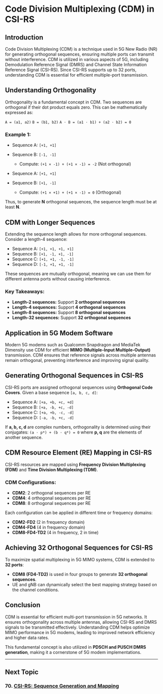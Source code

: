 # Code Division Multiplexing (CDM) in CSI-RS

## Introduction
Code Division Multiplexing (CDM) is a technique used in 5G New Radio (NR) for generating orthogonal sequences, ensuring multiple ports can transmit without interference. CDM is utilized in various aspects of 5G, including Demodulation Reference Signal (DMRS) and Channel State Information Reference Signal (CSI-RS). Since CSI-RS supports up to 32 ports, understanding CDM is essential for efficient multiple-port transmission.

## Understanding Orthogonality
Orthogonality is a fundamental concept in CDM. Two sequences are orthogonal if their dot product equals zero. This can be mathematically expressed as:

``` A = (a1, a2) ```
``` B = (b1, b2) ```
``` A ⋅ B = (a1 ⋅ b1) + (a2 ⋅ b2) = 0 ```

### Example 1:
- Sequence A: ``` [+1, +1] ```
- Sequence B: ``` [-1, -1] ```
  - Compute: ``` (+1 × -1) + (+1 × -1) = -2 ``` (Not orthogonal)

- Sequence A: ``` [+1, +1] ```
- Sequence B: ``` [+1, -1] ```
  - Compute: ``` (+1 × +1) + (+1 × -1) = 0 ``` (Orthogonal)

Thus, to generate **N** orthogonal sequences, the sequence length must be at least **N**.

## CDM with Longer Sequences
Extending the sequence length allows for more orthogonal sequences. Consider a length-4 sequence:

- Sequence A: ``` [+1, +1, +1, +1] ```
- Sequence B: ``` [+1, -1, +1, -1] ```
- Sequence C: ``` [+1, +1, -1, -1] ```
- Sequence D: ``` [-1, +1, +1, -1] ```

These sequences are mutually orthogonal, meaning we can use them for different antenna ports without causing interference.

### Key Takeaways:
- **Length-2 sequences:** Support **2 orthogonal sequences**
- **Length-4 sequences:** Support **4 orthogonal sequences**
- **Length-8 sequences:** Support **8 orthogonal sequences**
- **Length-32 sequences:** Support **32 orthogonal sequences**

## Application in 5G Modem Software
Modern 5G modems such as Qualcomm Snapdragon and MediaTek Dimensity use CDM for efficient **MIMO (Multiple-Input Multiple-Output)** transmission. CDM ensures that reference signals across multiple antennas remain orthogonal, preventing interference and improving signal quality.

## Generating Orthogonal Sequences in CSI-RS
CSI-RS ports are assigned orthogonal sequences using **Orthogonal Code Covers**. Given a base sequence ``` [a, b, c, d] ```:

- Sequence A: ``` [+a, +b, +c, +d] ```
- Sequence B: ``` [+a, -b, +c, -d] ```
- Sequence C: ``` [+a, +b, -c, -d] ```
- Sequence D: ``` [-a, -b, +c, -d] ```

If **a, b, c, d** are complex numbers, orthogonality is determined using their conjugates:
``` (a ⋅ p*) + (b ⋅ q*) = 0 ```
where **p, q** are the elements of another sequence.

## CDM Resource Element (RE) Mapping in CSI-RS
CSI-RS resources are mapped using **Frequency Division Multiplexing (FDM)** and **Time Division Multiplexing (TDM)**.

### CDM Configurations:
- **CDM2**: 2 orthogonal sequences per RE
- **CDM4**: 4 orthogonal sequences per RE
- **CDM8**: 8 orthogonal sequences per RE

Each configuration can be applied in different time or frequency domains:
- **CDM2-FD2** (2 in frequency domain)
- **CDM4-FD4** (4 in frequency domain)
- **CDM8-FD4-TD2** (4 in frequency, 2 in time)

## Achieving 32 Orthogonal Sequences for CSI-RS
To maximize spatial multiplexing in 5G MIMO systems, CDM is extended to **32 ports**:
- **CDM8 (FD4-TD2)** is used in four groups to generate **32 orthogonal sequences**.
- UE and gNB can dynamically select the best mapping strategy based on the channel conditions.

## Conclusion
CDM is essential for efficient multi-port transmission in 5G networks. It ensures orthogonality across multiple antennas, allowing CSI-RS and DMRS signals to be transmitted effectively. Understanding CDM helps optimize MIMO performance in 5G modems, leading to improved network efficiency and higher data rates.

This fundamental concept is also utilized in **PDSCH and PUSCH DMRS generation**, making it a cornerstone of 5G modem implementations.



---
## Next Topic
### 70. [CSI-RS: Sequence Generation and Mapping](CSI-RS/Sequence_Generation_and_Mapping.md)  
